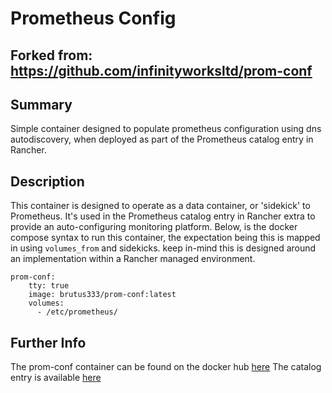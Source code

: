 # Prometheus Config

## Forked from: https://github.com/infinityworksltd/prom-conf

## Summary

Simple container designed to populate prometheus configuration using dns autodiscovery, when deployed as part of the Prometheus catalog entry in Rancher.

## Description

This container is designed to operate as a data container, or 'sidekick' to Prometheus. It's used in the Prometheus catalog entry in Rancher extra to provide an auto-configuring monitoring platform.
Below, is the docker compose syntax to run this container, the expectation being this is mapped in using `volumes_from` and sidekicks.  keep in-mind this is designed around an implementation within a Rancher managed environment.

```
prom-conf:
    tty: true
    image: brutus333/prom-conf:latest
    volumes:
      - /etc/prometheus/

```

## Further Info

The prom-conf container can be found on the docker hub [here](https://hub.docker.com/r/brutus333/prom-conf/)
The catalog entry is available [here](https://github.com/brutus333/rancher-extra-catalog)
